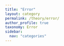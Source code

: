```yaml
---
title: "Error"
layout: category
permalink: /theory/error/
author_profile: true
taxonomy: Error
sidebar:
  nav: "categories"
---
```

